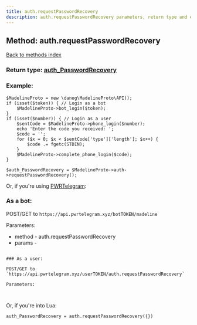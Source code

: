 ```yaml
---
title: auth.requestPasswordRecovery
description: auth.requestPasswordRecovery parameters, return type and example
---
```

## Method: auth.requestPasswordRecovery  
[Back to methods index](index.md)




### Return type: [auth\_PasswordRecovery](../types/auth_PasswordRecovery.md)

### Example:


```
$MadelineProto = new \danog\MadelineProto\API();
if (isset($token)) { // Login as a bot
    $MadelineProto->bot_login($token);
}
if (isset($number)) { // Login as a user
    $sentCode = $MadelineProto->phone_login($number);
    echo 'Enter the code you received: ';
    $code = '';
    for ($x = 0; $x < $sentCode['type']['length']; $x++) {
        $code .= fgetc(STDIN);
    }
    $MadelineProto->complete_phone_login($code);
}

$auth_PasswordRecovery = $MadelineProto->auth->requestPasswordRecovery();
```

Or, if you're using [PWRTelegram](https://pwrtelegram.xyz):

### As a bot:

POST/GET to `https://api.pwrtelegram.xyz/botTOKEN/madeline`

Parameters:

* method - auth.requestPasswordRecovery
* params - 

```

### As a user:

POST/GET to `https://api.pwrtelegram.xyz/userTOKEN/auth.requestPasswordRecovery`

Parameters:



```

Or, if you're into Lua:

```
auth_PasswordRecovery = auth.requestPasswordRecovery({})
```

